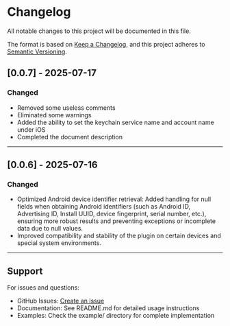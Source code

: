# Changelog

All notable changes to this project will be documented in this file.

The format is based on [Keep a Changelog](https://keepachangelog.com/en/1.0.0/),
and this project adheres to [Semantic Versioning](https://semver.org/spec/v2.0.0.html).

## [0.0.7] - 2025-07-17

### Changed

- Removed some useless comments
- Eliminated some warnings
- Added the ability to set the keychain service name and account name under iOS
- Completed the document description

---

## [0.0.6] - 2025-07-16

### Changed

- Optimized Android device identifier retrieval: Added handling for null fields when obtaining Android identifiers (such as Android ID, Advertising ID, Install UUID, device fingerprint, serial number, etc.), ensuring more robust results and preventing exceptions or incomplete data due to null values.
- Improved compatibility and stability of the plugin on certain devices and special system environments.

---

## Support

For issues and questions:
- GitHub Issues: [Create an issue](https://github.com/hicyh/device_identifier_plugin/issues)
- Documentation: See README.md for detailed usage instructions
- Examples: Check the example/ directory for complete implementation

